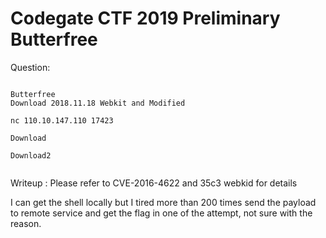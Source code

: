 # Codegate CTF 2019 Preliminary Butterfree

Question:

```

Butterfree
Download 2018.11.18 Webkit and Modified 

nc 110.10.147.110 17423 

Download 

Download2


```

Writeup : Please refer to CVE-2016-4622 and 35c3 webkid for details

I can get the shell locally but I tired more than 200 times send the payload to remote service and get the flag in one of the attempt, not sure with the reason.

